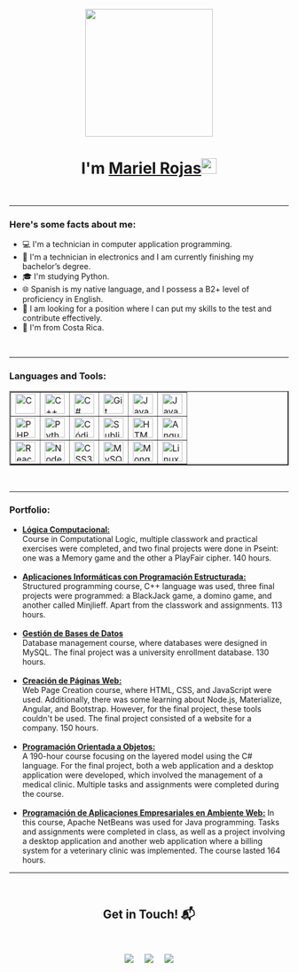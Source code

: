 <!--Mariel Rojas CV-->
<!--14/12/2023-->


<p align="center">
  <img src="https://miro.medium.com/max/2048/1*OohqW5DGh9CQS4hLY5FXzA.png" height="230" />
</p>
<h1 align="center">I'm <a href="https://github.com/MarielRo">Mariel Rojas<a><img
        src="https://media.giphy.com/media/hvRJCLFzcasrR4ia7z/giphy.gif" width="28"></h1>
<Br>
<hr>
<h3> Here's some facts about me: </h3>
<ul>
  <li>💻 I'm a technician in computer application programming.</li>
  <li>📱 I'm a technician in electronics and I am currently finishing my bachelor’s degree.</li>
  <li>🎓 I'm studying Python.</li>
  <li>🌐 Spanish is my native language, and I possess a B2+ level of proficiency in English.</li>
  <li>💬 I am looking for a position where I can put my skills to the test and contribute effectively.</li>
  <li>🌱 I'm from Costa Rica.</li>
</ul>
<br>
<hr>
<h3> Languages and Tools: </h3>
<p align="left">
<table border="2">
  <tr>
    <td><a href="https://docs.microsoft.com/en-us/cpp/?view=msvc-170" target="_blank" rel="noreferrer"><img
          src="https://raw.githubusercontent.com/danielcranney/readme-generator/main/public/icons/skills/c-colored.svg"
          width="36" height="36" alt="C" />
      </a>
    </td>
    <td><a href="https://docs.microsoft.com/en-us/cpp/?view=msvc-170" target="_blank" rel="noreferrer"><img
          src="https://raw.githubusercontent.com/danielcranney/readme-generator/main/public/icons/skills/cplusplus-colored.svg"
          width="36" height="36" alt="C++" />
      </a>
    </td>
    <td><a href="https://docs.microsoft.com/en-us/dotnet/csharp/" target="_blank" rel="noreferrer"><img
          src="https://raw.githubusercontent.com/danielcranney/readme-generator/main/public/icons/skills/csharp-colored.svg"
          width="36" height="36" alt="C#" />
      </a>
    </td>
    <td><a href="https://git-scm.com/" target="_blank" rel="noreferrer"><img
          src="https://raw.githubusercontent.com/danielcranney/readme-generator/main/public/icons/skills/git-colored.svg"
          width="36" height="36" alt="Git" />
      </a></td>
    <td><a href="https://www.oracle.com/java/" target="_blank" rel="noreferrer"><img
          src="https://raw.githubusercontent.com/danielcranney/readme-generator/main/public/icons/skills/java-colored.svg"
          width="36" height="36" alt="Java" />
      </a></td>
    <td><a href="https://developer.mozilla.org/en-US/docs/Web/JavaScript" target="_blank" rel="noreferrer"><img
          src="https://raw.githubusercontent.com/danielcranney/readme-generator/main/public/icons/skills/javascript-colored.svg"
          width="36" height="36" alt="JavaScript" />
      </a></td>
  </tr>
  <tr>
    <td><a href="https://www.php.net/" target="_blank" rel="noreferrer"><img
          src="https://raw.githubusercontent.com/danielcranney/readme-generator/main/public/icons/skills/php-colored.svg"
          width="36" height="36" alt="PHP" />
      </a></td>
    <td><a href="https://www.python.org/" target="_blank" rel="noreferrer"><img
          src="https://raw.githubusercontent.com/danielcranney/readme-generator/main/public/icons/skills/python-colored.svg"
          width="36" height="36" alt="Python" />
      </a></td>
    <td><a href="https://code.visualstudio.com/" target="_blank" rel="noreferrer"><img
          src="https://raw.githubusercontent.com/danielcranney/readme-generator/main/public/icons/skills/visualstudiocode.svg"
          width="36" height="36" alt="Código VS" />
      </a>
    </td>
    <td><a href="https://www.sublimetext.com/index2" target="_blank" rel="noreferrer"><img
          src="https://raw.githubusercontent.com/danielcranney/readme-generator/main/public/icons/skills/sublimetext.svg"
          width="36" height="36" alt="Sublime Text" />
      </a></td>
    <td><a href="https://developer.mozilla.org/en-US/docs/Glossary/HTML5" target="_blank" rel="noreferrer"><img
          src="https://raw.githubusercontent.com/danielcranney/readme-generator/main/public/icons/skills/html5-colored.svg"
          width="36" height="36" alt="HTML5" />
      </a></td>
    <td><a href="https://angular.io" target="_blank" rel="noreferrer"><img
          src="https://raw.githubusercontent.com/danielcranney/readme-generator/main/public/iconos/habilidades/angularjs-colored.svg"
          width="36" height="36" alt="Angular" />
      </a></td>
  </tr>
  <tr>
    <td><a href="https://reactjs.org/" target="_blank" rel="noreferrer"><img
          src="https://raw.githubusercontent.com/danielcranney/readme-generator/main/public/iconos/habilidades/react-colored.svg"
          width="36" height="36" alt="React" />
      </a></td>
    <td><a href="https://nodejs.org/en/" target="_blank" rel="noreferrer"><img
          src="https://raw.githubusercontent.com/danielcranney/readme-generator/main/public/icons/skills/nodejs-colored.svg"
          width="36" height="36" alt="NodeJS" />
      </a></td>
    <td><a href="https://www.w3.org/TR/CSS/#css" target="_blank" rel="noreferrer"><img
          src="https://raw.githubusercontent.com/danielcranney/readme-generator/main/public/icons/skills/css3-colored.svg"
          width="36" height="36" alt="CSS3" />
      </a></td>
    <td><a href="https://www.mysql.com/" target="_blank" rel="noreferrer"><img
          src="https://raw.githubusercontent.com/danielcranney/readme-generator/main/public/icons/skills/mysql-colored.svg"
          width="36" height="36" alt="MySQL" />
      </a></td>
    <td><a href="https://www.mongodb.com/" target="_blank" rel="noreferrer"><img
          src="https://raw.githubusercontent.com/danielcranney/readme-generator/main/public/icons/skills/mongodb-colored.svg"
          width="36" height="36" alt="MongoDB" />
      </a></td>
    <td><a href="https://www.linux.org" target="_blank" rel="noreferrer"><img
          src="https://raw.githubusercontent.com/danielcranney/readme-generator/main/public/icons/skills/linux-colored.svg"
          width="36" height="36" alt="Linux" />
      </a></td>
  </tr>
</table>
</p>
<br>
<hr>
<h3> Portfolio: </h3>
<ul>
  <li>
    <strong><a href="https://github.com/MarielRo/CursoPseint" target="_blank">Lógica Computacional:</a></strong><br>
    Course in Computational Logic, multiple classwork and practical exercises were completed, and two final projects were done in Pseint: one was a Memory game and the other a PlayFair cipher. 140 hours. 
  </li>
  <br>
  <li>
    <strong><a href="https://github.com/MarielRo/Curso-C-/tree/main" target="_blank">Aplicaciones Informáticas con Programación Estructurada:</a></strong><br>
    Structured programming course, C++ language was used, three final projects were programmed: a BlackJack game, a domino game, and another called Minjlieff. Apart from the classwork and assignments. 113 hours.
  </li>
  <br>
  <li>
    <strong><a href="https://github.com/MarielRo/Curso-Base-de-Dato-MySQL" target="_blank">Gestión de Bases de Datos</a></strong><br>
    Database management course, where databases were designed in MySQL. The final project was a university enrollment database. 130 hours.
  </li>
  <br>
  <li>
    <strong><a href="https://github.com/MarielRo/Curso-P-ginas-Web" target="_blank">Creación de Páginas Web:</a></strong><br>
    Web Page Creation course, where HTML, CSS, and JavaScript were used. Additionally, there was some learning about Node.js, Materialize, Angular, and Bootstrap. However, for the final project, these tools couldn't be used. The final project consisted of a website for a company. 150 hours.
  </li>
  <br>
  <li>
    <strong><a href="https://github.com/MarielRo/Curso_Java" target="_blank">Programación Orientada a Objetos:</a></strong><br>
    A 190-hour course focusing on the layered model using the C# language. For the final project, both a web application and a desktop application were developed, which involved the management of a medical clinic. Multiple tasks and assignments were completed during the course.
  </li>
  <br>
  <li>
    <strong><a href="https://github.com/MarielRo/Curso_Java" target="_blank">Programación de Aplicaciones Empresariales en Ambiente Web:</a></strong>
    In this course, Apache NetBeans was used for Java programming. Tasks and assignments were completed in class, as well as a project involving a desktop application and another web application where a billing system for a veterinary clinic was implemented. The course lasted 164 hours.
    <br>
  </li>
</ul>
<hr>
<br>
<h2 align="center">Get in Touch! 📬</h2>
<br>
<p align="center">
  <a href="https://www.linkedin.com/in/mariel-rojas-s%C3%A1nchez-5b41b9205/" target="blank"><img align="center"
      src="https://img.shields.io/badge/Mariel Rojas-0077B5?style=for-the-badge&logo=linkedin&logoColor=white" /></a>
  &nbsp;&nbsp;&nbsp; <a href="mailto:marielrojas50@gmail.com" target="blank"><img align="center"
      src="https://img.shields.io/badge/marielrojas50@gmail.com-D14836?style=for-the-badge&logo=gmail&logoColor=white" /></a>
  &nbsp;&nbsp;&nbsp; <a href="https://github.com/MarielRo" target="blank"><img align="center"
      src="https://img.shields.io/badge/Mariel-100000?style=for-the-badge&logo=github&logoColor=white" /></a>
</p>



